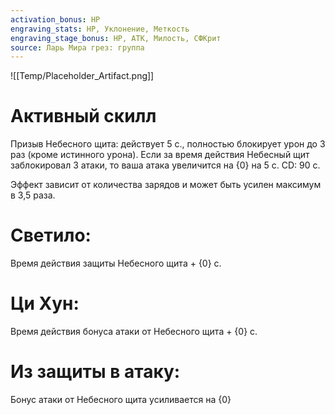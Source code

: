```yaml
---
activation_bonus: HP
engraving_stats: HP, Уклонение, Меткость
engraving_stage_bonus: HP, АТК, Милость, СФКрит
source: Ларь Мира грез: группа
---
```

![[Temp/Placeholder_Artifact.png]]
# Активный скилл
Призыв Небесного щита: действует 5 с., полностью блокирует урон до 3 раз (кроме истинного урона). Если за время действия Небесный щит заблокировал 3 атаки, то ваша атака увеличится на {0} на 5 с. CD: 90 с.

Эффект зависит от количества зарядов и может быть усилен максимум в 3,5 раза.

# Светило: 
Время действия защиты Небесного щита + {0} с.
# Ци Хун: 
Время действия бонуса атаки от Небесного щита + {0} с.
# Из защиты в атаку: 
Бонус атаки от Небесного щита усиливается на {0}
